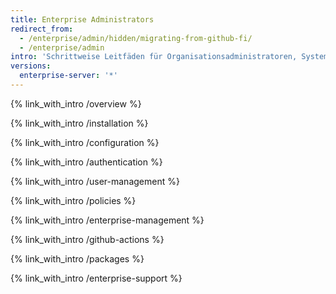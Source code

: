 ```yaml
---
title: Enterprise Administrators
redirect_from:
  - /enterprise/admin/hidden/migrating-from-github-fi/
  - /enterprise/admin
intro: 'Schrittweise Leitfäden für Organisationsadministratoren, Systemadministratoren und Sicherheitsexperten, die eine GitHub Enterprise-Instanz bereitstellen, konfigurieren und verwalten.'
versions:
  enterprise-server: '*'
---
```


{% link_with_intro /overview %}

{% link_with_intro /installation %}

{% link_with_intro /configuration %}

{% link_with_intro /authentication %}

{% link_with_intro /user-management %}

{% link_with_intro /policies %}

{% link_with_intro /enterprise-management %}

{% link_with_intro /github-actions %}

{% link_with_intro /packages %}

{% link_with_intro /enterprise-support %}
